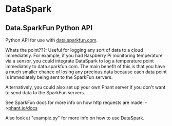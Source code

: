 # DataSpark
Data.SparkFun Python API
--------------------------
Python API for use with [data.sparkfun.com](https://data.sparkfun.com).

Whats the point???:
Useful for logging any sort of data to a cloud immediately. For example, if you had Raspberry Pi monitoring temperature
via a sensor, you could integrate DataSpark to log a temperature point immediately to data.sparkfun.com. The main
benefit of this is that you have a much smaller chance of losing any precious data because each data point is immediately
being sent to the SparkFun servers.

Alternatively, you could also set up your own Phant server if you don't want to send data to the SparkFun servers.

See SparkFun docs for more info on how http requests are made:
->[phant.io/docs](http://phant.io/docs/)

Also look at "example.py" for more info on how to use DataSpark.
